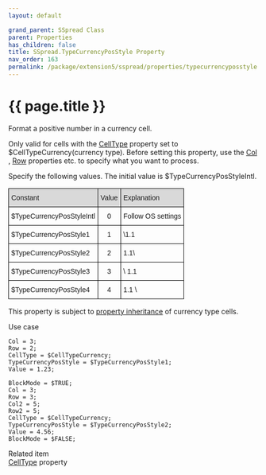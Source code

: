 ```yaml
---
layout: default

grand_parent: SSpread Class
parent: Properties
has_children: false
title: SSpread.TypeCurrencyPosStyle Property
nav_order: 163
permalink: /package/extension5/sspread/properties/typecurrencyposstyle
---
```

# {{ page.title }}

Format a positive number in a currency cell.

Only valid for cells with the <a href="/package/extension5/sspread/properties/celltype">CellType</a> property set to $CellTypeCurrency(currency type).
Before setting this property, use the <a href="/package/extension5/sspread/properties/col">Col</a> , <a href="/package/extension5/sspread/properties/row">Row</a> properties etc. to specify what you want to process.

Specify the following values. The initial value is $TypeCurrencyPosStyleIntl.
<style type="text/css">
.tg  {border-collapse:collapse;border-spacing:0;}
.tg td{border-color:black;border-style:solid;border-width:1px;font-family:Arial, sans-serif;font-size:14px;
  overflow:hidden;padding:10px 5px;word-break:normal;}
.tg th{border-color:black;border-style:solid;border-width:1px;font-family:Arial, sans-serif;font-size:14px;
  font-weight:normal;overflow:hidden;padding:10px 5px;word-break:normal;}
.tg .tg-baqh{text-align:center;vertical-align:top}
.tg .tg-xt05{background-color:#D9D9D9;text-align:left;vertical-align:top}
.tg .tg-2m49{background-color:#D9D9D9;text-align:center;vertical-align:top}
.tg .tg-0lax{text-align:left;vertical-align:top}
</style>
<table class="tg">
<thead>
  <tr>
    <th class="tg-xt05">Constant</th>
    <th class="tg-2m49">Value</th>
    <th class="tg-xt05">Explanation</th>
  </tr>
</thead>
<tbody>
  <tr>
    <td class="tg-0lax">$TypeCurrencyPosStyleIntl</td>
    <td class="tg-baqh">0</td>
    <td class="tg-0lax">Follow OS settings</td>
  </tr>
  <tr>
    <td class="tg-0lax">$TypeCurrencyPosStyle1</td>
    <td class="tg-baqh">1</td>
    <td class="tg-0lax">\1.1</td>
  </tr>
  <tr>
    <td class="tg-0lax">$TypeCurrencyPosStyle2</td>
    <td class="tg-baqh">2</td>
    <td class="tg-0lax">1.1\</td>
  </tr>
  <tr>
    <td class="tg-0lax">$TypeCurrencyPosStyle3</td>
    <td class="tg-baqh">3</td>
    <td class="tg-0lax">\ 1.1</td>
  </tr>
  <tr>
    <td class="tg-0lax">$TypeCurrencyPosStyle4</td>
    <td class="tg-baqh">4</td>
    <td class="tg-0lax">1.1 \</td>
  </tr>
</tbody>
</table>

This property is subject to <a href="/package/extension5/sspread/properties/celltype#property-inheritance-for-each-cell-data-type">property inheritance</a> of currency type cells.

Use case
```
Col = 3;
Row = 2;
CellType = $CellTypeCurrency;
TypeCurrencyPosStyle = $TypeCurrencyPosStyle1;
Value = 1.23;
 
BlockMode = $TRUE;
Col = 3;
Row = 3;
Col2 = 5;
Row2 = 5;
CellType = $CellTypeCurrency;
TypeCurrencyPosStyle = $TypeCurrencyPosStyle2;
Value = 4.56;
BlockMode = $FALSE;
```

Related item<br>
 <a href="/package/extension5/sspread/properties/celltype">CellType</a>  property
 